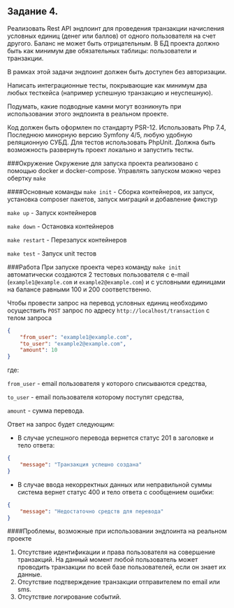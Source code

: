 ## Задание 4. 
Реализовать Rest API эндпоинт для проведения транзакции начисления условных единиц (денег или баллов) от одного пользователя на счет другого. Баланс не может быть отрицательным. В БД проекта должно быть как минимум две обязательных таблицы: пользователи и транзакции.

В рамках этой задачи эндпоинт должен быть доступен без авторизации.

Написать интеграционные тесты, покрывающие как минимум два любых тесткейса (например успешную транзакцию и неуспешную).

Подумать, какие подводные камни могут возникнуть при использовании этого эндпоинта в реальном проекте.

Код должен быть оформлен по стандарту PSR-12. Использовать Php 7.4, Последнюю минорную версию Symfony 4/5, любую удобную реляционную СУБД. Для тестов использовать PhpUnit.
Должна быть возможность развернуть проект локально и запустить тесты.

###Окружение
Окружение для запуска проекта реализовано с помощью docker и docker-compose. Управлять запуском можно через обертку `make`

####Основные команды
`make init` - Сборка контейнеров, их запуск, установка composer пакетов, запуск миграций и добавление фикстур

`make up` - Запуск контейнеров

`make down` - Остановка контейнеров

`make restart` - Перезапуск контейнеров

`make test` - Запуск unit тестов 

###Работа
При запуске проекта через команду `make init` автоматически создаются 2 тестовых пользователя с e-mail (`example1@example.com` и `example2@example.com`) и c условными единицами на балансе равными 100 и 200 соответственно.
 
Чтобы провести запрос на перевод условных единиц необходимо осуществить `POST` запрос по адресу `http://localhost/transaction` с телом запроса
```json
{
    "from_user": "example1@example.com",
    "to_user": "example2@example.com",
    "amount": 10
}
```
где:

`from_user` - email пользователя у которого списываются средства,

`to_user` - email пользователя которому поступят средства,

`amount` - сумма перевода.


Ответ на запрос будет следующим:

- В случае успешного перевода вернется статус 201 в заголовке и тело ответа:
```json
{
    "message": "Транзакция успешно создана"
}
```
- В случае ввода некорректных данных или неправильной суммы система вернет статус 400 и тело ответа с сообщением ошибки:
```json
{
    "message": "Недостаточно средств для перевода"
}
```

####Проблемы, возможные при использовании эндпоинта на реальном проекте
1. Отсутствие идентификации и права пользователя на совершение транзакций. На данный момент любой пользователь может проводить транзакции по всей базе пользователей, если он знает их данные.
2. Отсутствие подтверждение транзакции отправителем по email или sms.
3. Отсутствие логирование событий.